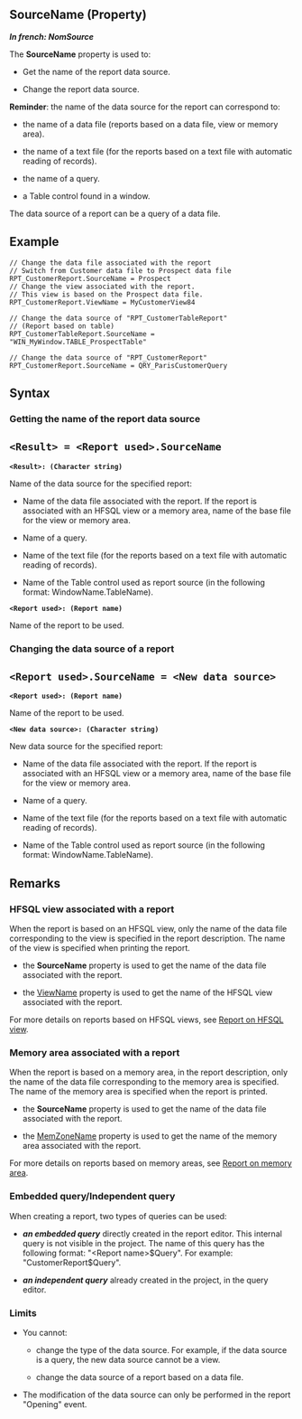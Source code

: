 


## SourceName (Property)

***In french: NomSource***
	



<a name="XUse"></a>
<a name="Use"></a>
<a name="description"></a>
The **SourceName** property is used to:

- Get the name of the report data source.

- Change the report data source.




**Reminder**: the name of the data source for the report can correspond to:

- the name of a data file (reports based on a data file, view or memory area).

- the name of a text file (for the reports based on a text file with automatic reading of records).

- the name of a query.

- a Table control found in a window.


The data source of a report can be a query of a data file.






<a name="Example1"></a>
<a name="sample_code"></a>

## Example


```wl
// Change the data file associated with the report 
// Switch from Customer data file to Prospect data file
RPT_CustomerReport.SourceName = Prospect
// Change the view associated with the report. 
// This view is based on the Prospect data file.
RPT_CustomerReport.ViewName = MyCustomerView84
```


<a name="Example2"></a>

```wl
// Change the data source of "RPT_CustomerTableReport" 
// (Report based on table)
RPT_CustomerTableReport.SourceName = "WIN_MyWindow.TABLE_ProspectTable"
```


<a name="Example3"></a>

```wl
// Change the data source of "RPT_CustomerReport" 
RPT_CustomerReport.SourceName = QRY_ParisCustomerQuery
```

<a name="XSYNTAX"></a>
<a name="SYNTAX1"></a>

## Syntax

### Getting the name of the report data source

`<Result> = <Report used>.SourceName`
---

**`<Result>: (Character string)`**

Name of the data source for the specified report:

- Name of the data file associated with the report. If the report is associated with an HFSQL view or a memory area, name of the base file for the view or memory area.

- Name of a query.

- Name of the text file (for the reports based on a text file with automatic reading of records).

- Name of the Table control used as report source (in the following format: WindowName.TableName).




**`<Report used>: (Report name)`**

Name of the report to be used.  


<a name="SYNTAX2"></a>

### Changing the data source of a report

`<Report used>.SourceName = <New data source>`
---

**`<Report used>: (Report name)`**

Name of the report to be used.

**`<New data source>: (Character string)`**

New data source for the specified report:

- Name of the data file associated with the report. If the report is associated with an HFSQL view or a memory area, name of the base file for the view or memory area.

- Name of a query.

- Name of the text file (for the reports based on a text file with automatic reading of records).

- Name of the Table control used as report source (in the following format: WindowName.TableName).  






<a name="NOTE0"></a>
<a name="NOTE0_1"></a>

## Remarks


### HFSQL view associated with a report
<a name="hfsql_view_associated_with_report_ELTPARAGRAPHE000086"></a>

When the report is based on an HFSQL view, only the name of the data file corresponding to the view is specified in the report description. The name of the view is specified when printing the report.

- the **SourceName** property is used to get the name of the data file associated with the report.

- the [ViewName](../Proprietes/2511030.md) property is used to get the name of the HFSQL view associated with the report.




For more details on reports based on HFSQL views, see [Report on HFSQL view](../WDChamp/1011064.md).
<a name="NOTE0_2"></a>


### Memory area associated with a report
<a name="memory_area_associated_with_report_ELTPARAGRAPHE000106"></a>

When the report is based on a memory area, in the report description, only the name of the data file corresponding to the memory area is specified. The name of the memory area is specified when the report is printed.

- the **SourceName** property is used to get the name of the data file associated with the report. 

- the [MemZoneName](../Proprietes/2511029.md) property is used to get the name of the memory area associated with the report.




For more details on reports based on memory areas, see [Report on memory area](../WDChamp/1011061.md).
<a name="NOTE0_3"></a>


### Embedded query/Independent query
<a name="embedded_queryindependent_query_ELTPARAGRAPHE000126"></a>

When creating a report, two types of queries can be used:

- ***an embedded query*** directly created in the report editor. This internal query is not visible in the project. The name of this query has the following format: "&lt;Report name&gt;$Query". For example: "CustomerReport$Query".

- ***an independent query*** already created in the project, in the query editor.



<a name="NOTE0_4"></a>


### Limits
<a name="limits_ELTPARAGRAPHE000136"></a>

- You cannot:

	- change the type of the data source. For example, if the data source is a query, the new data source cannot be a view.

	- change the data source of a report based on a data file.




- The modification of the data source can only be performed in the report "Opening" event.





